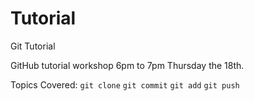 # Tutorial
Git Tutorial

GitHub tutorial workshop 6pm to 7pm Thursday the 18th.

Topics Covered:
`git clone`
`git commit`
`git add`
`git push`